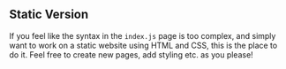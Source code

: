 ## Static Version

If you feel like the syntax in the `index.js` page is too complex, and simply want to work on a static website using HTML and CSS, this is the place to do it. Feel free to create new pages, add styling etc. as you please!
